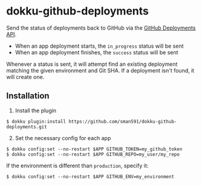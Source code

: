# dokku-github-deployments

Send the status of deployments back to GitHub via the [GitHub Deployments API](https://developer.github.com/v3/repos/deployments/).

* When an app deployment starts, the `in_progress` status will be sent
* When an app deployment finishes, the `success` status will be sent

Whenever a status is sent, it will attempt find an existing deployment matching the given environment and Git SHA. If a deployment isn't found, it will create one.

## Installation

1. Install the plugin

```
$ dokku plugin:install https://github.com/sman591/dokku-github-deployments.git
```

2. Set the necessary config for each app

```
$ dokku config:set --no-restart $APP GITHUB_TOKEN=my_github_token
$ dokku config:set --no-restart $APP GITHUB_REPO=my_user/my_repo
```

If the environment is different than `production`, specify it:

```
$ dokku config:set --no-restart $APP GITHUB_ENV=my_environment
```
